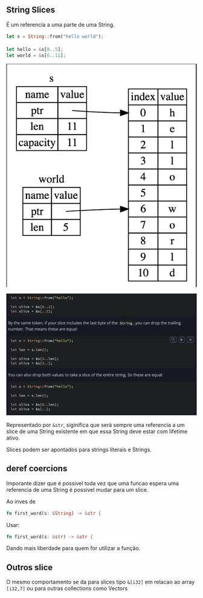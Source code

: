 ## String Slices

É um referencia a uma parte de uma String.

```rust
let s = String::from("hello world");

let hello = &s[0..5];
let world = &s[6..11];
```

![Alt text](image-5.png)

![Alt text](image-6.png)

Representado por `&str`, siginifica que será sempre uma referencia a um slice de uma String existente em que essa String deve estar com lifetime ativo.

Slices podem ser apontados para strings literais e Strings.

## deref coercions

Imporante dizer que é possivel toda vez que uma funcao espera uma referencia de uma String é possivel mudar para um slice.

Ao inves de 

```rust
fn first_word(s: &String) -> &str {
```

Usar: 

```rust
fn first_word(s: &str) -> &str {
```

Dando mais liberdade para quem for utilizar a função.


## Outros slice

O mesmo comportamento se da para slices tipo `&[i32]` em relacao ao array `[i32,7]` ou para outras collections como Vectors